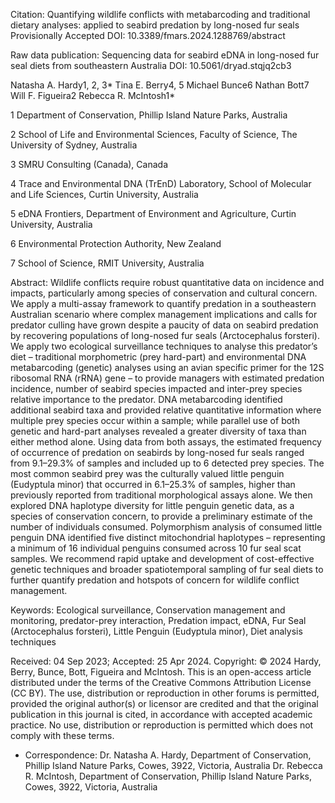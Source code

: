 Citation: 
Quantifying wildlife conflicts with metabarcoding and traditional dietary analyses: applied to seabird predation by long-nosed fur seals Provisionally Accepted
DOI: 10.3389/fmars.2024.1288769/abstract

Raw data publication:
Sequencing data for seabird eDNA in long-nosed fur seal diets from southeastern Australia
DOI: 10.5061/dryad.stqjq2cb3

Natasha A. Hardy1, 2, 3*  Tina E. Berry4, 5 Michael Bunce6  Nathan Bott7  Will F. Figueira2  Rebecca R. McIntosh1*

1 Department of Conservation, Phillip Island Nature Parks, Australia

2 School of Life and Environmental Sciences, Faculty of Science, The University of Sydney, Australia

3 SMRU Consulting (Canada), Canada

4 Trace and Environmental DNA (TrEnD) Laboratory, School of Molecular and Life Sciences, Curtin University, Australia

5 eDNA Frontiers, Department of Environment and Agriculture, Curtin University, Australia

6 Environmental Protection Authority, New Zealand

7 School of Science, RMIT University, Australia

Abstract:
Wildlife conflicts require robust quantitative data on incidence and impacts, particularly among species of conservation and cultural concern. We apply a multi-assay framework to quantify predation in a southeastern Australian scenario where complex management implications and calls for predator culling have grown despite a paucity of data on seabird predation by recovering populations of long-nosed fur seals (Arctocephalus forsteri). We apply two ecological surveillance techniques to analyse this predator’s diet – traditional morphometric (prey hard-part) and environmental DNA metabarcoding (genetic) analyses using an avian specific primer for the 12S ribosomal RNA (rRNA) gene – to provide managers with estimated predation incidence, number of seabird species impacted and inter-prey species relative importance to the predator. DNA metabarcoding identified additional seabird taxa and provided relative quantitative information where multiple prey species occur within a sample; while parallel use of both genetic and hard-part analyses revealed a greater diversity of taxa than either method alone. Using data from both assays, the estimated frequency of occurrence of predation on seabirds by long-nosed fur seals ranged from 9.1–29.3% of samples and included up to 6 detected prey species. The most common seabird prey was the culturally valued little penguin (Eudyptula minor) that occurred in 6.1–25.3% of samples, higher than previously reported from traditional morphological assays alone. We then explored DNA haplotype diversity for little penguin genetic data, as a species of conservation concern, to provide a preliminary estimate of the number of individuals consumed. Polymorphism analysis of consumed little penguin DNA identified five distinct mitochondrial haplotypes – representing a minimum of 16 individual penguins consumed across 10 fur seal scat samples. We recommend rapid uptake and development of cost-effective genetic techniques and broader spatiotemporal sampling of fur seal diets to further quantify predation and hotspots of concern for wildlife conflict management.

Keywords: 
Ecological surveillance, Conservation management and monitoring, predator-prey interaction, Predation impact, eDNA, Fur Seal (Arctocephalus forsteri), Little Penguin (Eudyptula minor), Diet analysis techniques

Received: 04 Sep 2023; Accepted: 25 Apr 2024.
Copyright: © 2024 Hardy, Berry, Bunce, Bott, Figueira and McIntosh. This is an open-access article distributed under the terms of the Creative Commons Attribution License (CC BY). The use, distribution or reproduction in other forums is permitted, provided the original author(s) or licensor are credited and that the original publication in this journal is cited, in accordance with accepted academic practice. No use, distribution or reproduction is permitted which does not comply with these terms.

* Correspondence:
Dr. Natasha A. Hardy, Department of Conservation, Phillip Island Nature Parks, Cowes, 3922, Victoria, Australia
Dr. Rebecca R. McIntosh, Department of Conservation, Phillip Island Nature Parks, Cowes, 3922, Victoria, Australia
